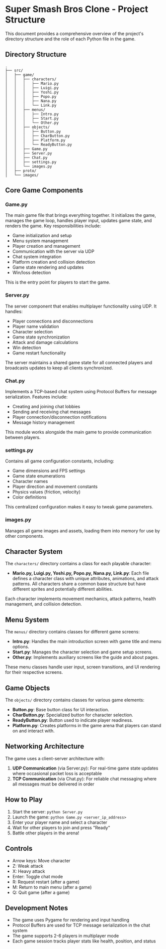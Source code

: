 # Super Smash Bros Clone - Project Structure

This document provides a comprehensive overview of the project's directory structure and the role of each Python file in the game.

## Directory Structure

```
.
├── src/
│   ├── game/
│   │   ├── characters/
│   │   │   ├── Mario.py
│   │   │   ├── Luigi.py
│   │   │   ├── Yoshi.py
│   │   │   ├── Popo.py
│   │   │   ├── Nana.py
│   │   │   └── Link.py
│   │   ├── menus/
│   │   │   ├── Intro.py
│   │   │   ├── Start.py
│   │   │   └── Other.py
│   │   ├── objects/
│   │   │   ├── Button.py
│   │   │   ├── CharButton.py
│   │   │   ├── Platform.py
│   │   │   └── ReadyButton.py
│   │   ├── Game.py
│   │   ├── Server.py
│   │   ├── Chat.py
│   │   ├── settings.py
│   │   └── images.py
│   ├── proto/
│   └── images/
```

## Core Game Components

### Game.py

The main game file that brings everything together. It initializes the game, manages the game loop, handles player input, updates game state, and renders the game. Key responsibilities include:

- Game initialization and setup
- Menu system management
- Player creation and management
- Communication with the server via UDP
- Chat system integration
- Platform creation and collision detection
- Game state rendering and updates
- Win/loss detection

This is the entry point for players to start the game.

### Server.py

The server component that enables multiplayer functionality using UDP. It handles:

- Player connections and disconnections
- Player name validation
- Character selection
- Game state synchronization
- Attack and damage calculations
- Win detection
- Game restart functionality

The server maintains a shared game state for all connected players and broadcasts updates to keep all clients synchronized.

### Chat.py

Implements a TCP-based chat system using Protocol Buffers for message serialization. Features include:

- Creating and joining chat lobbies
- Sending and receiving chat messages
- Player connection/disconnection notifications
- Message history management

This module works alongside the main game to provide communication between players.

### settings.py

Contains all game configuration constants, including:

- Game dimensions and FPS settings
- Game state enumerations
- Character names
- Player direction and movement constants
- Physics values (friction, velocity)
- Color definitions

This centralized configuration makes it easy to tweak game parameters.

### images.py

Manages all game images and assets, loading them into memory for use by other components.

## Character System

The `characters/` directory contains a class for each playable character:

- **Mario.py, Luigi.py, Yoshi.py, Popo.py, Nana.py, Link.py**: Each file defines a character class with unique attributes, animations, and attack patterns. All characters share a common base structure but have different sprites and potentially different abilities.

Each character implements movement mechanics, attack patterns, health management, and collision detection.

## Menu System

The `menus/` directory contains classes for different game screens:

- **Intro.py**: Handles the main introduction screen with game title and menu options.
- **Start.py**: Manages the character selection and game setup screens.
- **Other.py**: Implements auxiliary screens like the guide and about pages.

These menu classes handle user input, screen transitions, and UI rendering for their respective screens.

## Game Objects

The `objects/` directory contains classes for various game elements:

- **Button.py**: Base button class for UI interaction.
- **CharButton.py**: Specialized button for character selection.
- **ReadyButton.py**: Button used to indicate player readiness.
- **Platform.py**: Creates platforms in the game arena that players can stand on and interact with.

## Networking Architecture

The game uses a client-server architecture with:

1. **UDP Communication** (via Server.py): For real-time game state updates where occasional packet loss is acceptable
2. **TCP Communication** (via Chat.py): For reliable chat messaging where all messages must be delivered in order

## How to Play

1. Start the server: `python Server.py`
2. Launch the game: `python Game.py <server_ip_address>`
3. Enter your player name and select a character
4. Wait for other players to join and press "Ready"
5. Battle other players in the arena!

## Controls

- Arrow keys: Move character
- Z: Weak attack
- X: Heavy attack
- Enter: Toggle chat mode
- R: Request restart (after a game)
- M: Return to main menu (after a game)
- Q: Quit game (after a game)

## Development Notes

- The game uses Pygame for rendering and input handling
- Protocol Buffers are used for TCP message serialization in the chat system
- The game supports 2-6 players in multiplayer mode
- Each game session tracks player stats like health, position, and status 